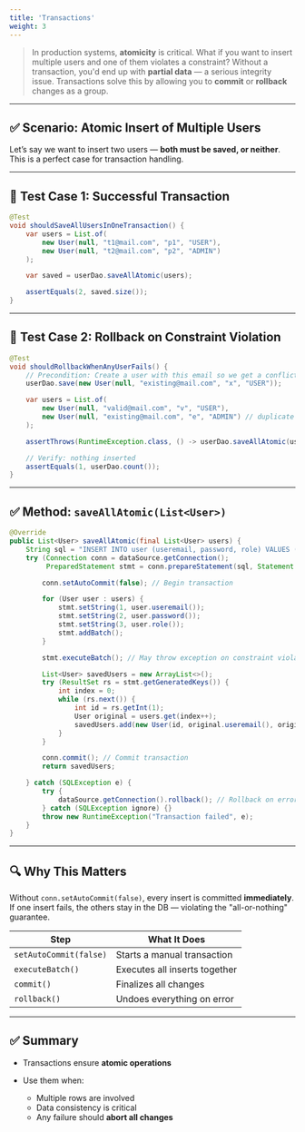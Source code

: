 ```yaml
---
title: 'Transactions'
weight: 3
--- 
```


> In production systems, **atomicity** is critical. What if you want to insert multiple users and one of them violates a constraint? Without a transaction, you'd end up with **partial data** — a serious integrity issue. Transactions solve this by allowing you to **commit** or **rollback** changes as a group.

---

## ✅ Scenario: Atomic Insert of Multiple Users

Let’s say we want to insert two users — **both must be saved, or neither**. This is a perfect case for transaction handling.

---

## 🧪 Test Case 1: Successful Transaction

```java
@Test
void shouldSaveAllUsersInOneTransaction() {
    var users = List.of(
        new User(null, "t1@mail.com", "p1", "USER"),
        new User(null, "t2@mail.com", "p2", "ADMIN")
    );

    var saved = userDao.saveAllAtomic(users);

    assertEquals(2, saved.size());
}
```

---

## 🧪 Test Case 2: Rollback on Constraint Violation

```java
@Test
void shouldRollbackWhenAnyUserFails() {
    // Precondition: Create a user with this email so we get a conflict
    userDao.save(new User(null, "existing@mail.com", "x", "USER"));

    var users = List.of(
        new User(null, "valid@mail.com", "v", "USER"),
        new User(null, "existing@mail.com", "e", "ADMIN") // duplicate
    );

    assertThrows(RuntimeException.class, () -> userDao.saveAllAtomic(users));

    // Verify: nothing inserted
    assertEquals(1, userDao.count());
}
```

---

## ✅ Method: `saveAllAtomic(List<User>)`

```java
@Override
public List<User> saveAllAtomic(final List<User> users) {
    String sql = "INSERT INTO user (useremail, password, role) VALUES (?, ?, ?)";
    try (Connection conn = dataSource.getConnection();
         PreparedStatement stmt = conn.prepareStatement(sql, Statement.RETURN_GENERATED_KEYS)) {

        conn.setAutoCommit(false); // Begin transaction

        for (User user : users) {
            stmt.setString(1, user.useremail());
            stmt.setString(2, user.password());
            stmt.setString(3, user.role());
            stmt.addBatch();
        }

        stmt.executeBatch(); // May throw exception on constraint violation

        List<User> savedUsers = new ArrayList<>();
        try (ResultSet rs = stmt.getGeneratedKeys()) {
            int index = 0;
            while (rs.next()) {
                int id = rs.getInt(1);
                User original = users.get(index++);
                savedUsers.add(new User(id, original.useremail(), original.password(), original.role()));
            }
        }

        conn.commit(); // Commit transaction
        return savedUsers;

    } catch (SQLException e) {
        try {
            dataSource.getConnection().rollback(); // Rollback on error
        } catch (SQLException ignore) {}
        throw new RuntimeException("Transaction failed", e);
    }
}
```

---

## 🔍 Why This Matters

Without `conn.setAutoCommit(false)`, every insert is committed **immediately**. If one insert fails, the others stay in the DB — violating the "all-or-nothing" guarantee.

| Step                   | What It Does                  |
| ---------------------- | ----------------------------- |
| `setAutoCommit(false)` | Starts a manual transaction   |
| `executeBatch()`       | Executes all inserts together |
| `commit()`             | Finalizes all changes         |
| `rollback()`           | Undoes everything on error    |

---

## ✅ Summary

* Transactions ensure **atomic operations**
* Use them when:

  * Multiple rows are involved
  * Data consistency is critical
  * Any failure should **abort all changes**


